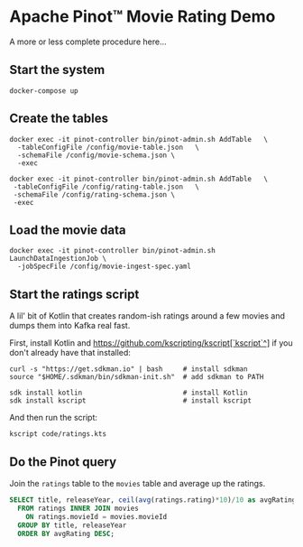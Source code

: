 # Apache Pinot™ Movie Rating Demo

A more or less complete procedure here...

## Start the system

```
docker-compose up
```

## Create the tables

```
docker exec -it pinot-controller bin/pinot-admin.sh AddTable   \
  -tableConfigFile /config/movie-table.json   \
  -schemaFile /config/movie-schema.json \
  -exec
 ```

 ```
docker exec -it pinot-controller bin/pinot-admin.sh AddTable   \
  -tableConfigFile /config/rating-table.json   \
  -schemaFile /config/rating-schema.json \
  -exec
 ```

 ## Load the movie data

```
docker exec -it pinot-controller bin/pinot-admin.sh LaunchDataIngestionJob \
  -jobSpecFile /config/movie-ingest-spec.yaml
```

 ## Start the ratings script

 A lil' bit of Kotlin that creates random-ish ratings around a few movies and dumps them into Kafka real fast.

First, install Kotlin and https://github.com/kscripting/kscript[`kscript`^] if you don't already have that installed:

```
curl -s "https://get.sdkman.io" | bash     # install sdkman
source "$HOME/.sdkman/bin/sdkman-init.sh"  # add sdkman to PATH

sdk install kotlin                         # install Kotlin
sdk install kscript                        # install kscript
```

And then run the script:

```
kscript code/ratings.kts
```

 ## Do the Pinot query

 Join the `ratings` table to the `movies` table and average up the ratings.

```sql
SELECT title, releaseYear, ceil(avg(ratings.rating)*10)/10 as avgRating
  FROM ratings INNER JOIN movies 
    ON ratings.movieId = movies.movieId
  GROUP BY title, releaseYear
  ORDER BY avgRating DESC;
```
